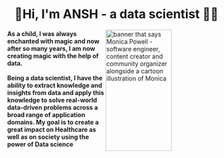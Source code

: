 <h1 align="center">👋Hi, I'm ANSH - a data scientist 👨‍💻</h1>
<!-- <h3 align="center">I can make your data sell more goods </h3> -->
<img align="right" src="https://raw.githubusercontent.com/ansh0812/ansh0812/main/ds1.gif" alt="banner that says Monica Powell - software engineer, content creator and community organizer alongside a cartoon illustration of Monica" width=55% height="280">
<h4 align="left">As a child, I was always enchanted with magic and now after so many years, I am now creating magic with the help of data.<br> <br> Being a data scientist, I have the ability to extract knowledge and insights from data and apply this knowledge to solve real-world data-driven problems across a broad range of application domains. My goal is to create a great impact on Healthcare as well as on society using the power of Data science <h4>
